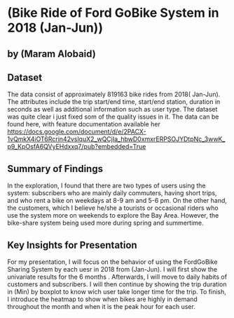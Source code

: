 # (Bike Ride of Ford GoBike System in 2018 (Jan-Jun))
## by (Maram Alobaid)


## Dataset
>
The data consist of approximately 819163 bike rides from 2018( Jan-Jun). The attributes include the trip start/end time, start/end station, duration in seconds as well as additional information such as user type. The dataset was quite clear i just fixed som of the quality issues in it. The data can be found here, with feature documentation available her https://docs.google.com/document/d/e/2PACX-1vQmkX4iOT6Rcrin42vslquX2_wQCjIa_hbwD0xmxrERPSOJYDtpNc_3wwK_p9_KpOsfA6QVyEHdxxq7/pub?embedded=True

## Summary of Findings

> 
In the exploration, I found that there are two types of users using the system: subscribers who are mainly daily commuters, having short trips, and who rent a bike on weekdays at 8-9 am and 5-6 pm. On the other hand, the customers, which I believe he/she a tourists or occasional riders who use the system more on weekends to explore the Bay Area. However, the bike-share system being used more during spring and summertime.

## Key Insights for Presentation

> 
For my presentation, I will focus on the behavior of using the FordGoBike Sharing System by each uesr  in 2018 from (Jan-Jun). I will first show the univariate results for the 6 months . Afterwards, I will move to daily habits of customers and subscribers. I will then continue by showing the trip duration in (Min) by boxplot to know wich user take longer time for the trip. To finish, I introduce the heatmap to show when bikes are highly in demand throughout the month and when it is the peak hour for each user. 


